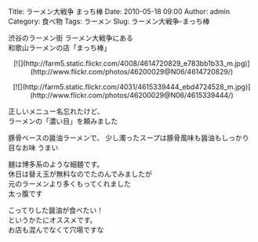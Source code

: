 Title: ラーメン大戦争 まっち棒
Date: 2010-05-18 09:00
Author: admin
Category: 食べ物
Tags: ラーメン
Slug: ラーメン大戦争-まっち棒

渋谷のラーメン街 ラーメン大戦争にある  
和歌山ラーメンの店「まっち棒」

<p>
<center>
[![](http://farm5.static.flickr.com/4008/4614720829_e783bb1b33_m.jpg)](http://www.flickr.com/photos/46200029@N06/4614720829/)

</center>
</p>
<p>
<center>
[![](http://farm5.static.flickr.com/4031/4615339444_ebd4724528_m.jpg)](http://www.flickr.com/photos/46200029@N06/4615339444/)

</center>
  
正しいメニュー名忘れたけど、  
ラーメンの「濃い目」を頼みました

</p>
豚骨ベースの醤油ラーメンで、  
少し濁ったスープは豚骨風味も醤油もしっかり目なお味  
うまい

麺は博多系のような細麺です。  
休日は替え玉が無料なのでたのんでみましたが  
元のラーメンより多くもってくれました  
太っ腹です

こってりした醤油が食べたい！  
というかたにオススメです。  
お店も混んでなくて穴場ですな
